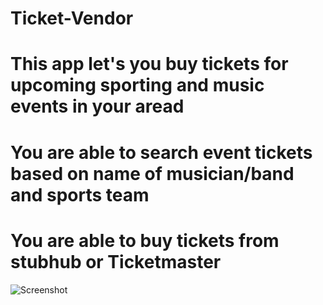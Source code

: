 # Ticket-Vendor
# This app let's you buy tickets for upcoming sporting and music events in your aread
# You are able to search event tickets based on name of musician/band and sports team
# You are able to buy tickets from stubhub or Ticketmaster 
![Screenshot](https://github.com/Aum1031/Ticket-Vendor/screenshot.png)
